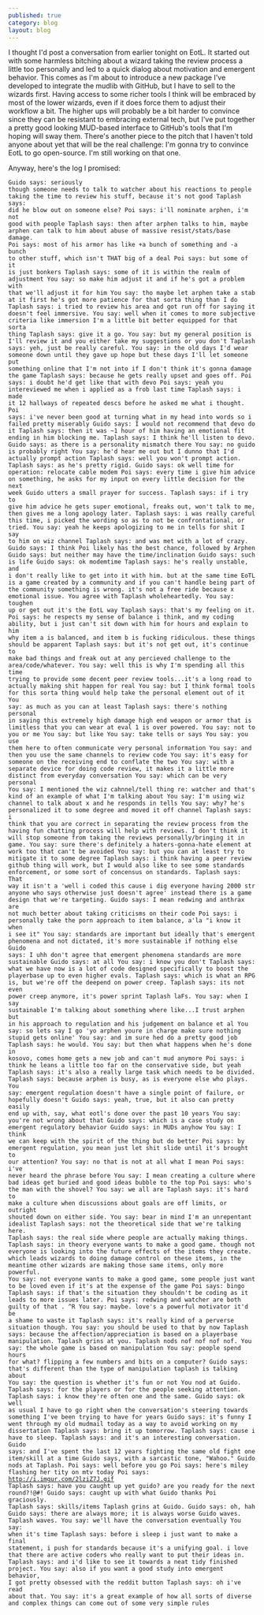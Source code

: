 ```yaml
---
published: true
category: blog
layout: blog
---
```

I thought I'd post a conversation from earlier tonight on EotL. It started out with some harmless bitching about a wizard taking the review process a little too personally and led to a quick dialog about motivation and emergent behavior. This comes as I'm about to introduce a new package I've developed to integrate the mudlib with GitHub, but I have to sell to the wizards first. Having access to some richer tools I think will be embraced by most of the lower wizards, even if it does force them to adjust their workflow a bit. The higher ups will probably be a bit harder to convince since they can be resistant to embracing external tech, but I've put together a pretty good looking MUD-based interface to GitHub's tools that I'm hoping will sway them. There's another piece to the pitch that I haven't told anyone about yet that will be the real challenge: I'm gonna try to convince EotL to go open-source. I'm still working on that one. 

Anyway, here's the log I promised:<code><pre>Guido says: seriously though someone needs to talk to watcher about his
            reactions to people taking the time to review his stuff, because
            it's not good
Taplash says: did he blow out on someone else?
Poi says: i'll nominate arphen, i'm not good with people
Taplash says: then after arphen talks to him, maybe arphen can talk to him
              about abuse of massive resist/stats/base damage.
Poi says: most of his armor has like +a bunch of something and -a bunch to
          other stuff, which isn't THAT big of a deal
Poi says: but some of it is just bonkers
Taplash says: some of it is within the realm of adjustment
You say: so make him adjust it and if he's got a problem with that we'll
         adjust it for him
You say: tho maybe let arphen take a stab at it first he's got more patience
         for that sorta thing than I do
Taplash says: i tried to review his area and got run off for saying it
              doesn't feel immersive.
You say: well when it comes to more subjective criteria like immersion I'm a
         little bit better equipped for that sorta thing
Taplash says: give it a go.
You say: but my general position is I'll review it and you either take my
         suggestions or you don't
Taplash says: yeh, just be really careful.
You say: in the old days I'd wear someone down until they gave up hope but
         these days I'll let someone put something online that I'm not into
         if I don't think it's gonna damage the game
Taplash says: because he gets really upset and goes off.
Poi says: i doubt he'd get like that with devo
Poi says: yeah you intereviewed me when i applied as a frob last time
Taplash says: i made it 12 hallways of repeated descs before he asked me
              what i thought.
Poi says: i've never been good at turning what in my head into words so i
          failed pretty miserably
Guido says: I would not recommend that devo do it
Taplash says: then it was ~1 hour of him having an emotional fit ending in
              him blocking me.
Taplash says: I think he'll listen to devo.
Guido says: as there is a personality mismatch there
You say: no guido is probably right
You say: he'd hear me out but I dunno that I'd actually prompt action
Taplash says: well you won't prompt action.
Taplash says: as he's pretty rigid.
Guido says: ok well time for operation: relocate cable modem
Poi says: every time i give him advice on something, he asks for my input on
          every little decision for the next week
Guido utters a small prayer for success.
Taplash says: if i try to give him advice he gets super emotional, freaks
              out, won't talk to me, then gives me a long apology later.
Taplash says: i was really careful this time, i picked the wording so as to
              not be confrontational, or tried.
You say: yeah he keeps apologizing to me in tells for shit I say to him on
         wiz channel
Taplash says: and was met with a lot of crazy.
Guido says: I think Poi likely has the best chance, followed by Arphen
Guido says: but neither may have the time/inclination
Guido says: such is life
Guido says: ok modemtime
Taplash says: he's really unstable, and i don't really like to get into it
              with him. but at the same time EoTL is a game created by a
              community and if you can't handle being part of the community
              something is wrong. it's not a free ride because x emotional
              issue.
You agree with Taplash wholeheartedly.
You say: toughen up or get out it's the EotL way
Taplash says: that's my feeling on it.
Poi says: he respects my sense of balance i think, and my coding ability,
          but i just can't sit down with him for hours and explain to him
          why item a is balanced, and item b is fucking ridiculous. these
          things should be apparent
Taplash says: but it's not get out, it's continue to make bad things and
              freak out at any percieved challenge to the
              area/code/whatever.
You say: well this is why I'm spending all this time trying to provide some
         decent peer review tools...it's a long road to actually making shit
         happen for real
You say: but I think formal tools for this sorta thing would help take the
         personal element out of it
You say: as much as you can at least
Taplash says: there's nothing personal in saying this extremely high damage
              high end weapon or armor that is limitless that you can wear
              at eval 1 is over powered.
You say: not to you or me
You say: but like
You say: take tells or says
You say: you use them here to often communicate very personal information
You say: and then you use the same channels to review code
You say: it's easy for someone on the receiving end to conflate the two
You say: with a separate device for doing code review, it makes it a little
         more distinct from everyday conversation
You say: which can be very personal
You say: I mentioned the wiz cahnnel/tell thing re: watcher and that's kind
         of an example of what I'm talking about
You say: I'm using wiz channel to talk about x and he responds in tells
You say: why? he's personalized it to some degree and moved it off channel
Taplash says: i think that you are correct in separating the review process
              from the having fun chatting process will help with reviews. I
              don't think it will stop someone from taking the reviews
              personally/bringing it in game.
You say: sure there's definitely a haters-gonna-hate element at work too
         that can't be avoided
You say: but you can at least try to mitigate it to some degree
Taplash says: i think having a peer review github thing will work, but I
              would also like to see some standards enforcement, or some
              sort of concensus on standards.
Taplash says: That way it isn't a 'well i coded this cause i dig everyone
              having 2000 str anyone who says otherwise just doesn't agree'
              instead there is a game design that we're targeting.
Guido says: I mean redwing and anthrax are not much better about taking
            criticisms on their code
Poi says: i personally take the porn approach to item balance, a'la "i know
          it when i see it"
You say: standards are important but ideally that's emergent phenomena and
         not dictated, it's more sustainable if nothing else
Guido says: I uhh don't agree that emergent phenomena standards are more
            sustainable
Guido says: at all
You say: i know you don't
Taplash says: what we have now is a lot of code designed specifically to
              boost the playerbase up to even higher evals.
Taplash says: which is what an RPG is, but we're off the deepend on power
              creep.
Taplash says: its not even power creep anymore, it's power sprint
Taplash laFs.
You say: when I say sustainable I'm talking about something where like...I
         trust arphen but in his approach to regulation and his judgement on
         balance et al
You say: so lets say I go 'yo arphen youre in charge make sure nothing
         stupid gets online'
You say: and im sure hed do a pretty good job
Taplash says: he would.
You say: but then what happens when he's done in kosovo, comes home gets a
         new job and can't mud anymore
Poi says: i think he leans a little too far on the conservative side, but
          yeah
Taplash says: it's also a really large task which needs to be divided.
Taplash says: because arphen is busy, as is everyone else who plays.
You say: emergent regulation doesn't have a single point of failure, or
         hopefully doesn't
Guido says: yeah, true, but it also can pretty easily end up with, say, what
            eotl's done over the past 10 years
You say: you're not wrong about that
Guido says: which is a case study on emergent regulatory behavior
Guido says: in MUDs anyhow
You say: I think we can keep with the spirit of the thing but do better
Poi says: by emergent regulation, you mean just let shit slide until it's
          brought to our attention?
You say: no that is not at all what I mean
Poi says: i've never heard the phrase before
You say: I mean creating a culture where bad ideas get buried and good ideas
         bubble to the top
Poi says: who's the man with the shovel?
You say: we all are
Taplash says: it's hard to make a culture when discussions about goals are
              off limits, or outright shouted down on either side.
You say: bear in mind I'm an unrepentant idealist
Taplash says: not the theoretical side that we're talking here.
Taplash says: the real side where people are actually making things.
Taplash says: in theory everyone wants to make a good game. though not
              everyone is looking into the future effects of the items they
              create. which leads wizards to doing damage control on these
              items, in the meantime other wizards are making those same
              items, only more powerful.
You say: not everyone wants to make a good game, some people just want to be
         loved even if it's at the expense of the game
Poi says: bingo
Taplash says: if that's the situation they shouldn't be coding as it leads
              to more issues later.
Poi says: redwing and watcher are both guilty of that                . ^R
You say: maybe. love's a powerful motivator it'd be a shame to waste it
Taplash says: it's really kind of a perverse situation though.
You say: you should be used to that by now
Taplash says: because the affection/appreciation is based on a playerbase
              manipulation.
Taplash grins at you.
Taplash nods nof nof nof nof.
You say: the whole game is based on manipulation
You say: people spend hours for what? flipping a few numbers and bits on a
         computer?
Guido says: that's different than the type of manipulation taplash is
            talking about
You say: the question is whether it's fun or not
You nod at Guido.
Taplash says: for the players or for the people seeking attention.
Taplash says: i know they're often one and the same.
Guido says: ok well as usual I have to go right when the conversation's
            steering towards something I've been trying to have for years
Guido says: it's funny I went through my old mudmail today as a way to avoid
            working on my dissertation
Taplash says: bring it up tomorrow.
Taplash says: cause i have to sleep.
Taplash says: and it's an interesting conversation.
Guido says: and I've spent the last 12 years fighting the same old fight one
            item/skill at a time
Guido says, with a sarcastic tone, "Wahoo."
Guido nods at Taplash.
Poi says: well before you go
Poi says: here's miley flashing her tity on mtv today
Poi says: http://i.imgur.com/2lziZ7J.gif
Taplash says: have you caught up yet guido? are you ready for the next
              round?!@#!
Guido says: caught up with what
Guido thanks Poi graciously.
Taplash says: skills/items
Taplash grins at Guido.
Guido says: oh, hah
Guido says: there are always more; it is always worse
Guido waves.
Taplash waves.
You say: we'll have the conversation eventually
You say: when it's time
Taplash says: before i sleep i just want to make a final statement, i push
              for standards because it's a unifying goal. i love that there
              are active coders who really want to put their ideas in.
Taplash says: and i'd like to see it towards a neat tidy finished project.
You say: also if you want a good study into emergent behavior, I got pretty
         obsessed with the reddit button
Taplash says: oh i've read about that.
You say: it's a great example of how all sorts of diverse and complex things
         can come out of some very simple rules
</pre></code>
